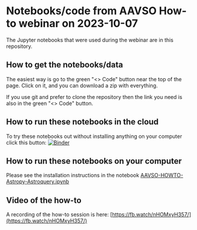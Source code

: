 # Notebooks/code from AAVSO How-to webinar on 2023-10-07

The Jupyter notebooks that were used during the webinar are in this repository.

## How to get the notebooks/data

The easiest way is go to the green "<> Code" button near the top of the page. Click on it, and you can download a zip with everything.

If you use git and prefer to clone the repository then the link you need is also in the green "<> Code" button.

## How to run these notebooks in the cloud

To try these notebooks out without installing anything on your computer click this button: [![Binder](https://mybinder.org/badge_logo.svg)](https://mybinder.org/v2/gh/mwcraig/aavso-astropy-howto-2023/HEAD?labpath=AAVSO-HOWTO-Astropy-Astroquery.ipynb)

## How to run these notebooks on your computer

Please see the installation instructions in the notebook [AAVSO-HOWTO-Astropy-Astroquery.ipynb](AAVSO-HOWTO-Astropy-Astroquery.ipynb)

## Video of the how-to

A recording of the how-to session is here: [https://fb.watch/nHOMxyH357/](https://fb.watch/nHOMxyH357/)
